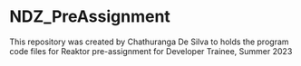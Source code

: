 # NDZ_PreAssignment
This repository was created by Chathuranga De Silva to holds the program code files for Reaktor pre-assignment for Developer Trainee, Summer 2023
